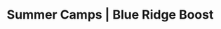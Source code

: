 ---
title: "Summer Camps | Blue Ridge Boost"
page_title: "Summer Camps for Rising Seventh to Twelfth Graders"
# meta description
description: 
draft: false
# content section
layout: "summer-camps-rising-7-12"
---